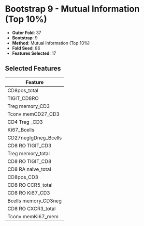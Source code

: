 # Bootstrap 9 - Mutual Information (Top 10%)

- **Outer Fold**: 37
- **Bootstrap**: 9
- **Method**: Mutual Information (Top 10%)
- **Fold Seed**: 86
- **Features Selected**: 17

## Selected Features

| Feature |
|---------|
| CD8pos_total |
| TIGIT_CD8RO |
| Treg memory_CD3 |
| Tconv memCD27_CD3 |
| CD4 Treg _CD3 |
| Ki67_Bcells |
| CD27negIgDneg_Bcells |
| CD8 RO TIGIT_CD3 |
| Treg memory_total |
| CD8 RO TIGIT_CD8 |
| CD8 RA naive_total |
| CD8pos_CD3 |
| CD8 RO CCR5_total |
| CD8  RO Ki67_CD3 |
| Bcells memory_CD3neg |
| CD8 RO CXCR3_total |
| Tconv memKi67_mem |
